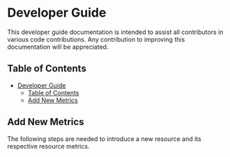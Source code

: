 # Developer Guide

This developer guide documentation is intended to assist all contributors in various code contributions.
Any contribution to improving this documentation will be appreciated.

## Table of Contents

- [Developer Guide](#developer-guide)
  - [Table of Contents](#table-of-contents)
  - [Add New Metrics](#add-new-metrics)

## Add New Metrics

The following steps are needed to introduce a new resource and its respective resource metrics.
